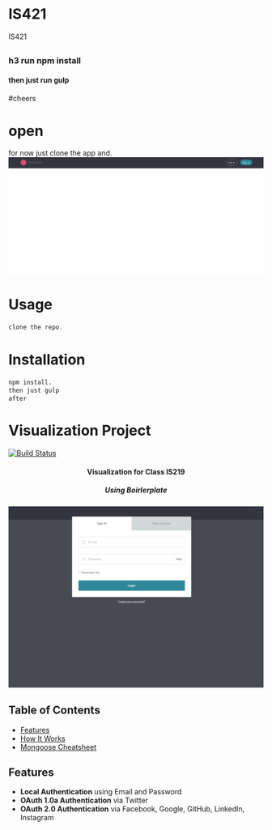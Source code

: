 # IS421
IS421 
## 
### h3 run npm install
#### then just run gulp
#cheers
# open

for now just clone the app and.
![](https://github.com/ac486/IS421/blob/master/public/img/front.png)

# Usage

```javascript
clone the repo.
```

# Installation

    npm install.
    then just gulp
    after 
    
Visualization Project
=======================
[![Build Status](https://travis-ci.org/dguardia/visualization219.svg)](https://travis-ci.org/dguardia/visualization219)
<h4 align="center">Visualization for Class IS219 </h4>
<h5 align="center">Using Boirlerplate</h5>

![](https://github.com/ac486/IS421/blob/master/public/img/login.png)


Table of Contents
-----------------

- [Features](#features)
- [How It Works](#how-it-works-mini-guides)
- [Mongoose Cheatsheet](#mongoose-cheatsheet)

Features
--------

- **Local Authentication** using Email and Password
- **OAuth 1.0a Authentication** via Twitter
- **OAuth 2.0 Authentication** via Facebook, Google, GitHub, LinkedIn, Instagram
